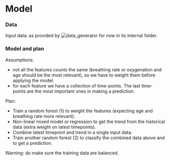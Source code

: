 # Model


### Data

Input data: as provided by ![data_generator](https://github.com/doctor-home/data_simulator) for now in its internal folder.

### Model and plan

Assumptions:
- not all the features counts the same (breathing rate or oxygenation and age should be the most relevant),
so we have to weight them before applying the model.
- for each feature we have a collection of time-points. The last time-points are the most important ones in
making a prediction.

Plan:
+ Train a random forest (1) to weight the features (expecting age and breathing rate more relevant).
+ Non-linear mixed model or regression to get the trend from the historical data 
(extra weight on latest timepoints).
+ Combine latest timepoint and trend in a single input data.
+ Train another random forest (2) to classify the combined data above and to get a prediction.

Warning: do make sure the training data are balanced.